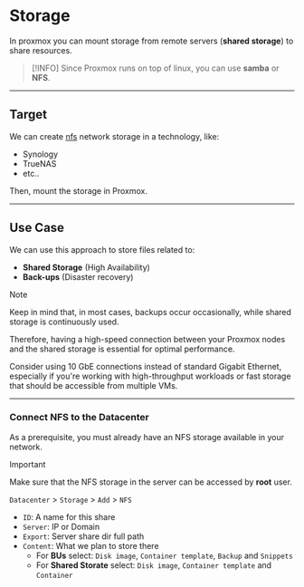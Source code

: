 # Storage

In proxmox you can mount storage from remote servers (**shared storage**) to share resources.


> [!INFO]
> Since Proxmox runs on top of linux, you can use **samba** or **NFS**.

---

## Target

We can create [nfs](https://en.wikipedia.org/wiki/Network_File_System) network storage in a technology, like:
- Synology
- TrueNAS
- etc..

Then, mount the storage in Proxmox.

---

## Use Case

We can use this approach to store files related to:
- **Shared Storage** (High Availability)
- **Back-ups** (Disaster recovery)

> [!NOTE]
> Keep in mind that, in most cases, backups occur occasionally, while shared storage is continuously used.
> 
> Therefore, having a high-speed connection between your Proxmox nodes and the shared storage is essential for optimal performance.
> 
> Consider using 10 GbE connections instead of standard Gigabit Ethernet, especially if you're working with high-throughput workloads or fast storage that should be accessible from multiple VMs.

---

### Connect NFS to the Datacenter

As a prerequisite, you must already have an NFS storage available in your network. 

> [!IMPORTANT]
> Make sure that the NFS storage in the server can be accessed by **root** user.

`Datacenter` > `Storage` > `Add` > `NFS`
- `ID`: A name for this share
- `Server`: IP or Domain
- `Export`: Server share dir full path
- `Content`: What we plan to store there
    - For **BUs** select: `Disk image`, `Container template`, `Backup` and `Snippets`
    - For **Shared Storate** select: `Disk image`, `Container template` and `Container`

